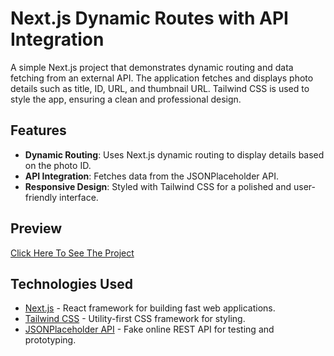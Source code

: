# Next.js Dynamic Routes with API Integration

A simple Next.js project that demonstrates dynamic routing and data fetching from an external API. The application fetches and displays photo details such as title, ID, URL, and thumbnail URL. Tailwind CSS is used to style the app, ensuring a clean and professional design.

## Features

- **Dynamic Routing**: Uses Next.js dynamic routing to display details based on the photo ID.
- **API Integration**: Fetches data from the JSONPlaceholder API.
- **Responsive Design**: Styled with Tailwind CSS for a polished and user-friendly interface.

## Preview

<a href="www.google.com">Click Here To See The Project</a>

## Technologies Used

- [Next.js](https://nextjs.org/) - React framework for building fast web applications.
- [Tailwind CSS](https://tailwindcss.com/) - Utility-first CSS framework for styling.
- [JSONPlaceholder API](https://jsonplaceholder.typicode.com/) - Fake online REST API for testing and prototyping.
